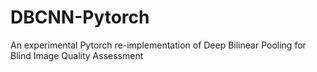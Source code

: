 # DBCNN-Pytorch
An experimental Pytorch re-implementation of Deep Bilinear Pooling for Blind Image Quality Assessment
